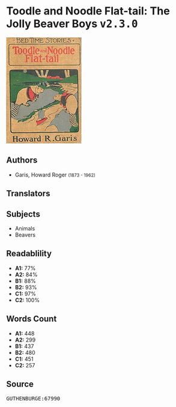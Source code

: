 # Toodle and Noodle Flat-tail: The Jolly Beaver Boys <kbd>v2.3.0</kbd>

![](./cover.medium.jpg "")

## Authors


 - Garis, Howard Roger <small>(1873 - 1962)</small>

## Translators



## Subjects


 - Animals
 - Beavers

## Readablility


 - **A1:** 77%
 - **A2:** 84%
 - **B1:** 88%
 - **B2:** 93%
 - **C1:** 97%
 - **C2:** 100%

## Words Count


 - **A1:** 448
 - **A2:** 299
 - **B1:** 437
 - **B2:** 480
 - **C1:** 451
 - **C2:** 257

## Source


<kbd>GUTHENBURGE:67990</kbd>
